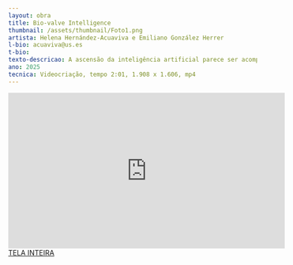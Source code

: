 ```yaml
---
layout: obra
title: Bio-valve Intelligence
thumbnail: /assets/thumbnail/Foto1.png
artista: Helena Hernández-Acuaviva e Emiliano González Herrer
l-bio: acuaviva@us.es
t-bio: 
texto-descricao: A ascensão da inteligência artificial parece ser acompanhada por um certo afastamento do conhecimento e conhecimento da natureza. Surge a necessidade de pensar em possíveis interações entre o biológico e o tecnológico, que ofereçam novas soluções para nossa sociedade. Os autores da obra brincam metaforicamente com essa ideia, imaginando organismos capazes de filtrar todo aquele conteúdo audiovisual de escassa base científica que abunda nas redes sociais e nubla a realidade.
ano: 2025
tecnica: Videocriação, tempo 2:01, 1.908 x 1.606, mp4
---
```


<iframe width="560" height="315" src="https://www.youtube.com/embed/5d2lNTHcR8o" title="YouTube video player" frameborder="0" allow="accelerometer; autoplay; clipboard-write; encrypted-media; gyroscope; picture-in-picture; web-share" referrerpolicy="strict-origin-when-cross-origin" allowfullscreen></iframe>
<br>
<a href="https://drive.google.com/file/d/1yzEmAnVUXcUbz7I_2kS6V_98XIVHpav7/view?usp=drive_link" target="_blank">TELA INTEIRA</a>
